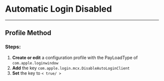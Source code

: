 # Automatic Login Disabled
------------------------------------
## Profile Method
### Steps:

1. **Create or edit** a configuration profile with the PayLoadType of
```com.apple.loginwindow```
2. **Add** the key ```com.apple.login.mcx.DisableAutoLoginClient```
3. **Set** the key to ```< true/ >```

